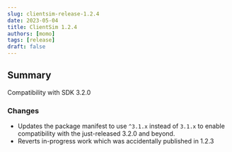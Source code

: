 ```yaml
---
slug: clientsim-release-1.2.4
date: 2023-05-04
title: ClientSim 1.2.4
authors: [momo]
tags: [release]
draft: false
---
```

## Summary

Compatibility with SDK 3.2.0

<!-- truncate -->

### Changes

* Updates the package manifest to use `^3.1.x` instead of `3.1.x` to enable compatibility with the just-released 3.2.0 and beyond.
* Reverts in-progress work which was accidentally published in 1.2.3

